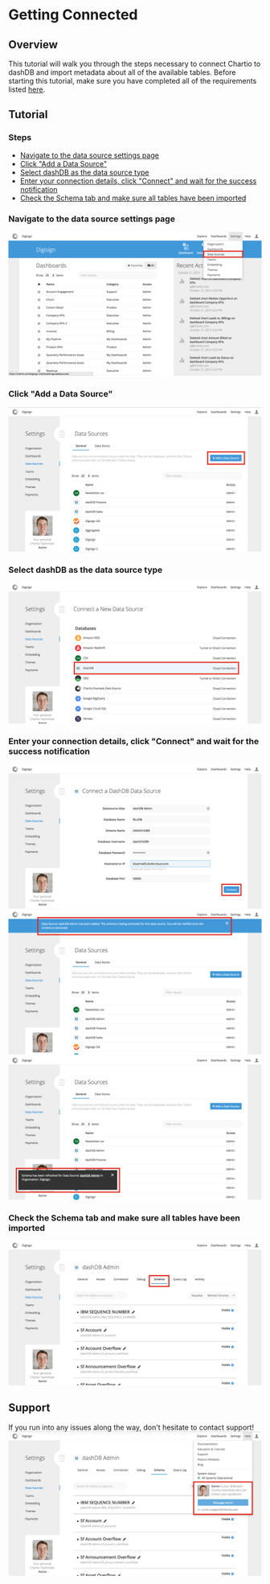 # Getting Connected


## Overview
This tutorial will walk you through the steps necessary to connect Chartio to dashDB and import
metadata about all of the available tables. Before starting this tutorial, make sure you have
completed all of the requirements listed [here](../README.md#requirements).


## Tutorial

### Steps
- [Navigate to the data source settings page](#navigate-to-the-data-source-settings-page)
- [Click "Add a Data Source"](#click-add-a-data-source)
- [Select dashDB as the data source type](#select-dashdb-as-the-data-source-type)
- [Enter your connection details, click "Connect" and wait for the success notification](#enter-your-connection-details-click-connect-and-wait-for-the-success-notification)
- [Check the Schema tab and make sure all tables have been imported](#check-the-schema-tab-and-make-sure-all-tables-have-been-imported)

### Navigate to the data source settings page
![Navigate to the data source settings page](./img/00-settings-dropdown.png)

### Click "Add a Data Source"
![Click "Add a Data Source"](./img/01-settings.png)

### Select dashDB as the data source type
![Select dashDB as the data source type](./img/02-new-data-source.png)

### Enter your connection details, click "Connect" and wait for the success notification
![Enter your connection details](./img/03-connection-details.png)
![Click "Connect"](./img/04-connect.png)
![Wait for the success notification](./img/05-success-notification.png)

### Check the Schema tab and make sure all tables have been imported
![Wait for success notification and check the Schema tab](./img/06-schema.png)


## Support
If you run into any issues along the way, don't hesitate to contact support!
![Contact support](./img/07-support.png)
